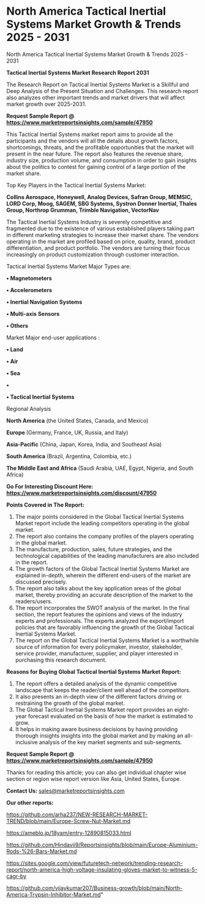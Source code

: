 # North America Tactical Inertial Systems Market Growth & Trends 2025 - 2031
North America Tactical Inertial Systems Market Growth & Trends 2025 - 2031

<strong>Tactical Inertial Systems Market Research Report 2031</strong>

The Research Report on Tactical Inertial Systems Market is a Skillful and Deep Analysis of the Present Situation and Challenges. This research report also analyzes other important trends and market drivers that will affect market growth over 2025-2031.

<strong>Request Sample Report @ <a href=https://www.marketreportsinsights.com/sample/47950>https://www.marketreportsinsights.com/sample/47950</a></strong>

This Tactical Inertial Systems market report aims to provide all the participants and the vendors will all the details about growth factors, shortcomings, threats, and the profitable opportunities that the market will present in the near future. The report also features the revenue share, industry size, production volume, and consumption in order to gain insights about the politics to contest for gaining control of a large portion of the market share.

Top Key Players in the Tactical Inertial Systems Market:

<strong>Collins Aerospace, Honeywell, Analog Devices, Safran Group, MEMSIC, LORD Corp, Moog, SAGEM, SBG Systems, Systron Donner Inertial, Thales Group, Northrop Grumman, Trimble Navigation, VectorNav</strong>

The Tactical Inertial Systems Industry is severely competitive and fragmented due to the existence of various established players taking part in different marketing strategies to increase their market share. The vendors operating in the market are profiled based on price, quality, brand, product differentiation, and product portfolio. The vendors are turning their focus increasingly on product customization through customer interaction.

Tactical Inertial Systems Market Major Types are:

<strong>•  Magnetometers

•  Accelerometers

•  Inertial Navigation Systems

•  Multi-axis Sensors

•  Others</strong>

Market Major end-user applications :

<strong>•  Land

•  Air

•  Sea

•  

•  Tactical Inertial Systems</strong>

Regional Analysis

</u><strong><b>North America</b></strong> (the United States, Canada, and Mexico)

<strong><b>Europe </b></strong>(Germany, France, UK, Russia, and Italy)

<strong><b>Asia-Pacific</b></strong> (China, Japan, Korea, India, and Southeast Asia)

<strong><b>South America</b></strong> (Brazil, Argentina, Colombia, etc.)

<strong><b>The Middle East and Africa</b></strong> (Saudi Arabia, UAE, Egypt, Nigeria, and South Africa)

<strong>Go For Interesting Discount Here: <a href=https://www.marketreportsinsights.com/discount/47950>https://www.marketreportsinsights.com/discount/47950</a></strong>

<strong>Points Covered in The Report:</strong>
<ol>
  <li>The major points considered in the Global Tactical Inertial Systems Market report include the leading competitors operating in the global market.</li>
  <li>The report also contains the company profiles of the players operating in the global market.</li>
  <li>The manufacture, production, sales, future strategies, and the technological capabilities of the leading manufacturers are also included in the report.</li>
  <li>The growth factors of the Global Tactical Inertial Systems Market are explained in-depth, wherein the different end-users of the market are discussed precisely.</li>
  <li>The report also talks about the key application areas of the global market, thereby providing an accurate description of the market to the readers/users.</li>
  <li>The report incorporates the SWOT analysis of the market. In the final section, the report features the opinions and views of the industry experts and professionals. The experts analyzed the export/import policies that are favorably influencing the growth of the Global Tactical Inertial Systems Market.</li>
  <li>The report on the Global Tactical Inertial Systems Market is a worthwhile source of information for every policymaker, investor, stakeholder, service provider, manufacturer, supplier, and player interested in purchasing this research document.</li>
</ol>
<strong>Reasons for Buying Global Tactical Inertial Systems Market Report:</strong>

<ol>
  <li>The report offers a detailed analysis of the dynamic competitive landscape that keeps the reader/client well ahead of the competitors.</li>
  <li>It also presents an in-depth view of the different factors driving or restraining the growth of the global market.</li>
  <li>The Global Tactical Inertial Systems Market report provides an eight-year forecast evaluated on the basis of how the market is estimated to grow.</li>
  <li>It helps in making aware business decisions by having providing thorough insights insights into the global market and by making an all-inclusive analysis of the key market segments and sub-segments.</li>
</ol>
<strong>Request Sample Report @ <a href=https://www.marketreportsinsights.com/sample/47950>https://www.marketreportsinsights.com/sample/47950</a></strong>


Thanks for reading this article; you can also get individual chapter wise section or region wise report version like Asia, United States, Europe.

<strong>Contact Us:</strong>
sales@marketreportsinsights.com

<strong>Our other reports:</strong>

<a href=https://github.com/arha237/NEW-RESEARCH-MARKET-TREND/blob/main/Europe-Screw-Nut-Market.md>https://github.com/arha237/NEW-RESEARCH-MARKET-TREND/blob/main/Europe-Screw-Nut-Market.md</a>

<a href=https://ameblo.jp/18yam/entry-12890815033.html>https://ameblo.jp/18yam/entry-12890815033.html</a>

<a href=https://github.com/Hindavii9/Reportsinsights/blob/main/Europe-Aluminium-Rods-%26-Bars-Market.md>https://github.com/Hindavii9/Reportsinsights/blob/main/Europe-Aluminium-Rods-%26-Bars-Market.md</a>

<a href=https://sites.google.com/view/futuretech-network/trending-research-report/north-america-high-voltage-insulating-gloves-market-to-witness-5-cagr-by>https://sites.google.com/view/futuretech-network/trending-research-report/north-america-high-voltage-insulating-gloves-market-to-witness-5-cagr-by</a>

<a href=https://github.com/vijaykumar207/Business-growth/blob/main/North-America-Trypsin-Inhibitor-Market.md>https://github.com/vijaykumar207/Business-growth/blob/main/North-America-Trypsin-Inhibitor-Market.md</a>"
